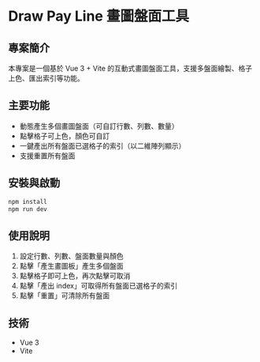 # Draw Pay Line 畫圖盤面工具

## 專案簡介

本專案是一個基於 Vue 3 + Vite 的互動式畫圖盤面工具，支援多盤面繪製、格子上色、匯出索引等功能。

## 主要功能
- 動態產生多個畫圖盤面（可自訂行數、列數、數量）
- 點擊格子可上色，顏色可自訂
- 一鍵產出所有盤面已選格子的索引（以二維陣列顯示）
- 支援重置所有盤面

## 安裝與啟動
```bash
npm install
npm run dev
```

## 使用說明
1. 設定行數、列數、盤面數量與顏色
2. 點擊「產生畫圖板」產生多個盤面
3. 點擊格子即可上色，再次點擊可取消
4. 點擊「產出 index」可取得所有盤面已選格子的索引
5. 點擊「重置」可清除所有盤面


## 技術
- Vue 3
- Vite
